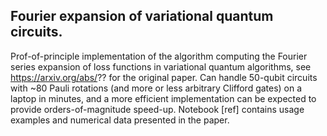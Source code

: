## Fourier expansion of variational quantum circuits.
Prof-of-principle implementation of the algorithm computing the Fourier series expansion of loss functions in variational quantum algorithms, see
https://arxiv.org/abs/?? for the original paper. Can handle 50-qubit circuits with ~80 Pauli rotations (and more or less arbitrary Clifford gates) on a laptop in minutes, and a more efficient implementation can be expected to provide orders-of-magnitude speed-up. Notebook [ref] contains usage examples and numerical data presented in the paper. 

